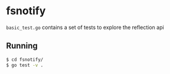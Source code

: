 # fsnotify

`basic_test.go` contains a set of tests to explore the reflection api

## Running

```sh
$ cd fsnotify/
$ go test -v .
```
